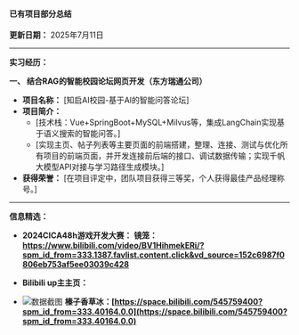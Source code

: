 #### **已有项目部分总结**

**更新日期：** 2025年7月11日

---
**实习经历：**

**一、 结合RAG的智能校园论坛网页开发（东方瑞通公司）**

*   **项目名称：** [知启AI校园-基于AI的智能问答论坛]
*   **项目简介：**
    *   [技术栈：Vue+SpringBoot+MySQL+Milvus等，集成LangChain实现基于语义搜索的智能问答。]
    *   [实现主页、帖子列表等主要页面的前端搭建，整理、连接、测试与优化所有项目的前端页面，并开发连接前后端的接口、调试数据传输；实现千帆大模型API对接与学习路径生成模块。]
*   **获得荣誉：** [在项目评定中，团队项目获得三等奖，个人获得最佳产品经理称号。]

---
**信息精选：**
*   **2024CICA48h游戏开发大赛：**
**镜笼：https://www.bilibili.com/video/BV1HihmekERi/?spm_id_from=333.1387.favlist.content.click&vd_source=152c6987f0806eb753af5ee03039c428**

*   **Bilibili up主主页：**
*   ![数据截图](assets/b站数据.png)
**榛子香草冰：[https://space.bilibili.com/545759400?spm_id_from=333.40164.0.0](https://space.bilibili.com/545759400?spm_id_from=333.40164.0.0)**

